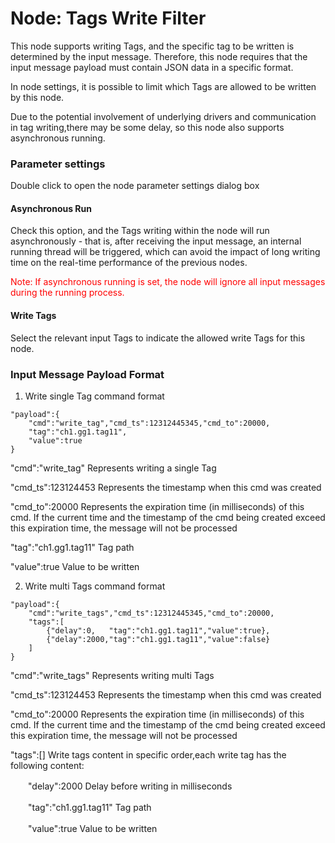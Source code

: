 Node: Tags Write Filter
==


<cn></cn><en></en>




This node supports writing Tags, and the specific tag to be written is determined by the input message. Therefore, this node requires that the input message payload must contain JSON data in a specific format.

In node settings, it is possible to limit which Tags are allowed to be written by this node.

Due to the potential involvement of underlying drivers and communication in tag writing,there may be some delay, so this node also supports asynchronous running.



### Parameter settings

Double click to open the node parameter settings dialog box

#### Asynchronous Run



Check this option, and the Tags writing within the node will run asynchronously - that is, after receiving the input message, an internal running thread will be triggered, which can avoid the impact of long writing time on the real-time performance of the previous nodes.

<font color="red">Note: If asynchronous running is set, the node will ignore all input messages during the running process.</font>


#### Write Tags



Select the relevant input Tags to indicate the allowed write Tags for this node.


### Input Message Payload Format

1. Write single Tag command format

```
"payload":{
    "cmd":"write_tag","cmd_ts":12312445345,"cmd_to":20000,
    "tag":"ch1.gg1.tag11",
    "value":true
}
```

"cmd":"write_tag" Represents writing a single Tag

"cmd_ts":123124453 Represents the timestamp when this cmd was created

"cmd_to":20000  Represents the expiration time (in milliseconds) of this cmd. If the current time and the timestamp of the cmd being created exceed this expiration time, the message will not be processed

"tag":"ch1.gg1.tag11" Tag path

"value":true  Value to be written

2. Write multi Tags command format

```
"payload":{
    "cmd":"write_tags","cmd_ts":12312445345,"cmd_to":20000,
    "tags":[
        {"delay":0,   "tag":"ch1.gg1.tag11","value":true},
        {"delay":2000,"tag":"ch1.gg1.tag11","value":false}
    ]
}
```

"cmd":"write_tags" Represents writing multi Tags

"cmd_ts":123124453 Represents the timestamp when this cmd was created

"cmd_to":20000  Represents the expiration time (in milliseconds) of this cmd. If the current time and the timestamp of the cmd being created exceed this expiration time, the message will not be processed

"tags":[] Write tags content in specific order,each write tag has the following content:

　　"delay":2000  Delay before writing in milliseconds

　　"tag":"ch1.gg1.tag11" Tag path

　　"value":true  Value to be written
